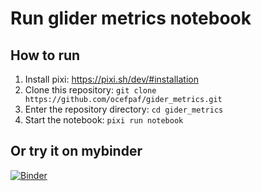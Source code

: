 # Run glider metrics notebook

## How to run
1. Install pixi: https://pixi.sh/dev/#installation
1. Clone this repository: `git clone https://github.com/ocefpaf/gider_metrics.git`
1. Enter the repository directory: `cd gider_metrics`
1. Start the notebook: `pixi run notebook`

## Or try it on mybinder

[![Binder](https://mybinder.org/badge_logo.svg)](https://mybinder.org/v2/gh/ocefpaf/gider_metrics/HEAD?labpath=glider_metrics.ipynb)

